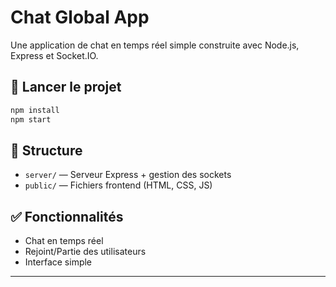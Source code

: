 # Chat Global App

Une application de chat en temps réel simple construite avec Node.js, Express et Socket.IO.

## 🚀 Lancer le projet

```bash
npm install
npm start
```

## 📂 Structure

- `server/` — Serveur Express + gestion des sockets
- `public/` — Fichiers frontend (HTML, CSS, JS)

## ✅ Fonctionnalités

- Chat en temps réel
- Rejoint/Partie des utilisateurs
- Interface simple

---